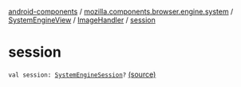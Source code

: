 [android-components](../../../index.md) / [mozilla.components.browser.engine.system](../../index.md) / [SystemEngineView](../index.md) / [ImageHandler](index.md) / [session](./session.md)

# session

`val session: `[`SystemEngineSession`](../../-system-engine-session/index.md)`?` [(source)](https://github.com/mozilla-mobile/android-components/blob/master/components/browser/engine-system/src/main/java/mozilla/components/browser/engine/system/SystemEngineView.kt#L690)
